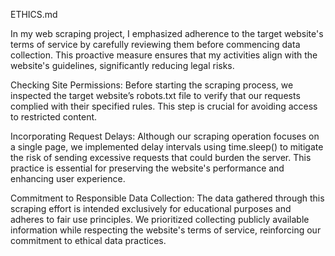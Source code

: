 ETHICS.md

In my web scraping project, I emphasized adherence to the target website's terms of service by carefully reviewing them before commencing data collection. This proactive measure ensures that my activities align with the website's guidelines, significantly reducing legal risks.

Checking Site Permissions: Before starting the scraping process, we inspected the target website’s robots.txt file to verify that our requests complied with their specified rules. This step is crucial for avoiding access to restricted content.

Incorporating Request Delays: Although our scraping operation focuses on a single page, we implemented delay intervals using time.sleep() to mitigate the risk of sending excessive requests that could burden the server. This practice is essential for preserving the website's performance and enhancing user experience.

Commitment to Responsible Data Collection: The data gathered through this scraping effort is intended exclusively for educational purposes and adheres to fair use principles. We prioritized collecting publicly available information while respecting the website's terms of service, reinforcing our commitment to ethical data practices.
